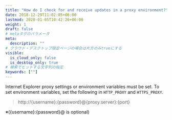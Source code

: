 ```yaml
---
title: "How do I check for and receive updates in a proxy environment?"
date: 2018-12-29T11:02:05+06:00
lastmod: 2020-01-05T10:42:26+06:00
weight: 1
draft: false
# metaタグのパラメータ
meta:
  description: ""
# クラウド・デスクトップ限定ページの場合は片方のみtrueにする
visible:
  is_cloud_only: false
  is_desktop_only: true
# 検索でヒットする文字列の指定
keywords: [""]
---
```


Internet Explorer proxy settings or environment variables must be set.
To set environment variables, set the following in `HTTP_PROXY` and `HTTPS_PROXY`.

> http://{username}:{password}@{proxy.server}:{port}

※({username}:{password}@ is optional)
